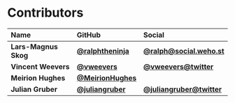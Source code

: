 # Contributors

| Name                 | GitHub                                                       | Social                                                        |
| :------------------- | :----------------------------------------------------------- | :------------------------------------------------------------ |
| **Lars-Magnus Skog** | [**@ralphtheninja**](https://github.com/ralphtheninja)       | [**@ralph@social.weho.st**](https://social.weho.st/@ralph)    |
| **Vincent Weevers**  | [**@vweevers**](https://github.com/vweevers)                 | [**@vweevers@twitter**](https://twitter.com/vweevers)         |
| **Meirion Hughes**   | [**@MeirionHughes**](https://github.com/MeirionHughes)       |                                                               |
| **Julian Gruber**    | [**@juliangruber**](https://github.com/juliangruber)         | [**@juliangruber@twitter**](https://twitter.com/juliangruber) |
